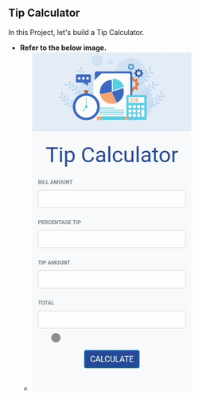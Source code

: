 ## Tip Calculator



In this Project, let's build a Tip Calculator.

 - **Refer to the below image.**
    - ![tip-calculator](image.png)

